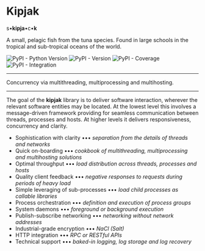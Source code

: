 # Kipjak

s•**kipja**•c•**k**

A small, pelagic fish from the tuna species. Found in large schools in the
tropical and sub-tropical oceans of the world.

![PyPI - Python Version](https://img.shields.io/pypi/pyversions/kipjak)
![PyPI - Version](https://img.shields.io/pypi/v/kipjak)
![PyPI - Coverage](https://img.shields.io/badge/coverage-75%25-brightgreen)
![PyPI - Integration](https://img.shields.io/badge/integration-passing-cyan)

---

Concurrency via multithreading, multiprocessing and multihosting.

---

The goal of the **kipjak** library is to deliver software interaction, wherever the relevant software
entities may be located. At the lowest level this involves a message-driven framework providing for
seamless communication between threads, processes and hosts. At higher levels it delivers
responsiveness, concurrency and clarity.

* Sophistication with clarity ••• *separation from the details of threads and networks*
* Quick on-boarding ••• *cookbook of multithreading, multiprocessing and multihosting solutions*
* Optimal throughput ••• *load distribution across threads, processes and hosts*
* Quality client feedback ••• *negative responses to requests during periods of heavy load*
* Simple leveraging of sub-processes ••• *load child processes as callable libraries*
* Process orchestration ••• *definition and execution of process groups*
* System daemons ••• *foreground or background execution*
* Publish-subscribe networking ••• *networking without network addresses*
* Industrial-grade encryption ••• *NaCl (Salt)*
* HTTP integration ••• *RPC or RESTful APIs*
* Technical support ••• *baked-in logging, log storage and log recovery*
